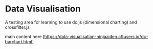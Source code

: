 # Data Visualisation

A testing area for learning to use dc.js (dimensional charting) and crossfilter.js

main content here [https://data-visualisation-ninjaaiden.c9users.io/dc-barchart.html]